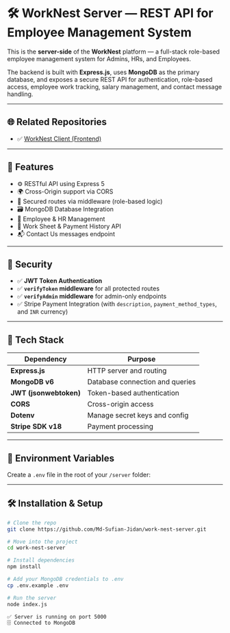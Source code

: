 # 🛠️ WorkNest Server — REST API for Employee Management System

This is the **server-side** of the **WorkNest** platform — a full-stack role-based employee management system for Admins, HRs, and Employees.

The backend is built with **Express.js**, uses **MongoDB** as the primary database, and exposes a secure REST API for authentication, role-based access, employee work tracking, salary management, and contact message handling.

---

## 🌐 Related Repositories

- ✅ [WorkNest Client (Frontend)](https://github.com/Md-Sufian-Jidan/work-nest-client)

---

## 🚀 Features

- ⚙️ RESTful API using Express 5
- 🌍 Cross-Origin support via CORS
- 🔐 Secured routes via middleware (role-based logic)
- 🗃 MongoDB Database Integration
- 🧑 Employee & HR Management
- 📄 Work Sheet & Payment History API
- 📬 Contact Us messages endpoint

---

## 🔐 Security

- ✅ **JWT Token Authentication**
- ✅ **`verifyToken` middleware** for all protected routes
- ✅ **`verifyAdmin` middleware** for admin-only endpoints
- ✅ Stripe Payment Integration (with `description`, `payment_method_types`, and `INR` currency)

---

## 🧰 Tech Stack

| Dependency                | Purpose                          |
|---------------------------|----------------------------------|
| **Express.js**            | HTTP server and routing          |
| **MongoDB v6**            | Database connection and queries  |
| **JWT (jsonwebtoken)**    | Token-based authentication       |
| **CORS**                  | Cross-origin access              |
| **Dotenv**                | Manage secret keys and config    |
| **Stripe SDK v18**        | Payment processing               |


---

## 🔐 Environment Variables

Create a `.env` file in the root of your `/server` folder:

---

## 🛠️ Installation & Setup

```bash
# Clone the repo
git clone https://github.com/Md-Sufian-Jidan/work-nest-server.git

# Move into the project
cd work-nest-server

# Install dependencies
npm install

# Add your MongoDB credentials to .env
cp .env.example .env

# Run the server
node index.js

✅ Server is running on port 5000
🗄️ Connected to MongoDB
